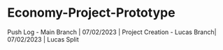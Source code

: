 # Economy-Project-Prototype
Push Log
	- Main Branch | 07/02/2023 | Project Creation
	- Lucas Branch| 07/02/2023 | Lucas Split